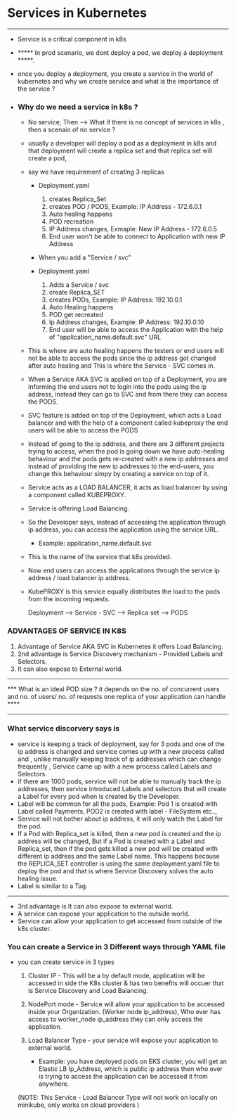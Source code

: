 # Services in Kubernetes 
___________________________________________________________________________________________________

- Service is a critical component in k8s
- ***** In prod scenario, we dont deploy a pod, we deploy a deployment  *****.
- once you deploy a deployment, you create a service in the world of kubernetes and why we create service and what is the importance of the service ? 

- ### Why do we need a service in k8s ? 

    - No service, Then --> What if there is no concept of services in k8s , then a scenaio of no service ?
    - usually a developer will deploy a pod as a deployment in k8s and that deployment will create a replica set and that replica set will create a pod, 
    - say we have requirement of creating 3 replicas

        - Deployment.yaml 
            1. creates Replica_Set
            2. creates POD / PODS, Example: IP Address - 172.6.0.1
            3. Auto healing happens
            4. POD recreation
            5. IP Address changes, Exmaple: New IP Address - 172.6.0.5
            6. End user won't be able to connect to Application with new IP Address

        - When you add a "Service / svc" 

        - Deployment.yaml
            1. Adds a Service / svc
            2. create Replica_SET
            3. creates PODs, Example: IP Address: 192.10.0.1
            4. Auto Healing happens
            5. POD get recreated
            6. Ip Address changes, Example: IP Address: 192.10.0.10 
            7. End user will be able to access the Application with the help of "application_name.default.svc" URL


    - This is where are auto healing happens the testers or end users will not be able to access the pods since the ip address got changed after auto healing and This is where the Service - SVC comes in.
    - When a Service AKA SVC is applied on top of a Deployment, you are informing the end users not to login into the pods using the ip address, instead they can go to SVC and from there they can access the PODS.       
    - SVC feature is added on top of the Deployment, which acts a Load balancer and with the help of a component called kubeproxy the end users will be able to access the PODS
    - Instead of going to the ip address, and there are 3 different projects trying to access, when the pod is going down we have auto-healing behaviour and the pods gets re-created with a new ip addresses and instead of providing the new ip addresses to the end-users, you change this behaviour simpy by creating a service on top of it.
    - Service acts as a LOAD BALANCER, it acts as load balancer by using a component called KUBEPROXY.
    - Service is offering Load Balancing. 
    - So the Developer says, instead of accessing the application through ip address, you can access the application using the service URL.
        - Example: application_name.default.svc 
    - This is the name of the service that k8s provided.
    - Now end users can access the applications through the service ip address / load balancer ip address. 
    - KubePROXY is this service equally distributes the load to the pods from the incoming requests. 

        Deployment --> Service - SVC --> Replica set --> PODS

### ADVANTAGES OF SERVICE IN K8S

1. Advantage of Service AKA SVC in Kubernetes it offers Load Balancing.
2. 2nd advantage is Service Discovery mechanism - Provided Labels and Selectors.
3. It can also expose to External world. 

___________________________________________________________________________________________________

*** What is an ideal POD size ? it depends on the no. of concurrent users and no. of users/ no. of requests one replica of your application can handle ****

___________________________________________________________________________________________________

### What service discorvery says is
- service is keeping a track of deployment, say for 3 pods and one of the ip address is changed and service comes up with a new process called <Labels> and <Selectors>, unlike manually keeping track of ip addresses which can change frequently , Service came up with a new process called Labels and Selectors.
- if there are 1000 pods, service will not be able to manually track the ip addresses, then service introduced Labels and selectors that will create a Label for every pod when is created by the Developer.
- Label will be common for all the pods, Example: Pod 1 is created with Label called Payments, POD2 is created with label - FileSystem etc..,
- Service will not bother about ip address, it will only watch the Label for the pod. 
- If a Pod with Replica_set is killed, then a new pod is created and the ip address will be changed, But if a Pod is created with a Label and Replica_set, then if the pod gets killed a new pod will be created with different ip address and the same Label name. This happens because the REPLICA_SET controller is using the same deployment.yaml file to deploy the pod and that is where Service Discovery solves the auto healing issue.
- Label is similar to a Tag.

___________________________________________________________________________________________________

- 3rd advantage is It can also expose to external world.
- A service can expose your application to the outside world.
- Service can allow your application to get accessed from outside of the k8s cluster.


### You can create a Service in 3 Different ways through YAML file

- you can create service in 3 types
    1. Cluster IP   - This will be a by default mode, application will be accessed in side the K8s cluster & has two benefits will occuer that is Service Discovery and Load Balancing. 
    
    2. NodePort mode    - Service will allow your application to be accessed inside your Organization. (Worker node ip_address), Who ever has access to worker_node ip_address they can only access the application.
    
    3. Load Balancer Type   - your service will expose your application to external world. 
        - Example: you have deployed pods on EKS cluster, you will get an Elastic LB Ip_Address, which is public ip address then who ever is trying to access the application can be accessed it from anywhere.
    
    (NOTE: This Service - Load Balancer Type will not work on locally on minikube, only works on cloud providers  )
